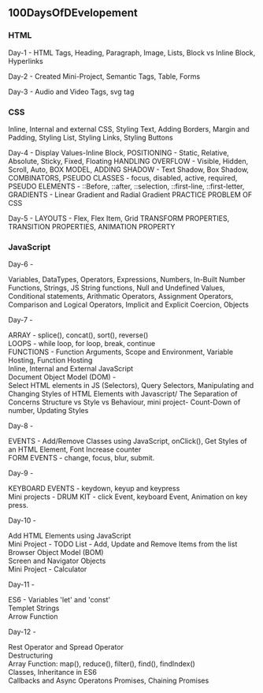 ## 100DaysOfDEvelopement

### HTML

Day-1 -
HTML Tags,
Heading,
Paragraph,
Image,
Lists,
Block vs Inline Block,
Hyperlinks

Day-2 -
Created Mini-Project,
Semantic Tags,
Table,
Forms

Day-3 -
Audio and Video Tags,
svg tag

### CSS

Inline, Internal and external CSS,
Styling Text,
Adding Borders,
Margin and Padding,
Styling List,
Styling Links,
Styling Buttons

Day-4 -
Display Values-Inline Block,
POSITIONING - Static, Relative, Absolute, Sticky, Fixed, Floating
HANDLING OVERFLOW - Visible, Hidden, Scroll, Auto,
BOX MODEL,
ADDING SHADOW - Text Shadow, Box Shadow,
COMBINATORS,
PSEUDO CLASSES - focus, disabled, active, required,
PSEUDO ELEMENTS - ::Before, ::after, ::selection, ::first-line, ::first-letter,
GRADIENTS - Linear Gradient and Radial Gradient
PRACTICE PROBLEM OF CSS

Day-5 -
LAYOUTS - Flex, Flex Item, Grid
TRANSFORM PROPERTIES,
TRANSITION PROPERTIES,
ANIMATION PROPERTY

### JavaScript

Day-6 -

Variables,
DataTypes,
Operators,
Expressions,
Numbers,
In-Built Number Functions,
Strings, JS String functions,
Null and Undefined Values,
Conditional statements,
Arithmatic Operators,
Assignment Operators,
Comparison and Logical Operators,
Implicit and Explicit Coercion,
Objects

Day-7 -

ARRAY - splice(), concat(), sort(), reverse()\
LOOPS - while loop, for loop, break, continue\
FUNCTIONS - Function Arguments, Scope and Environment, Variable Hosting, Function Hosting\
Inline, Internal and External JavaScript\
Document Object Model (DOM) -\
Select HTML elements in JS (Selectors), Query Selectors, Manipulating and Changing Styles of HTML Elements with Javascript/
The Separation of Concerns Structure vs Style vs Behaviour, mini project- Count-Down of number, Updating Styles

Day-8 -

EVENTS -
Add/Remove Classes using JavaScript, onClick(), Get Styles of an HTML Element, Font Increase counter\
FORM EVENTS - change, focus, blur, submit.

Day-9 -

KEYBOARD EVENTS - keydown, keyup and keypress\
Mini projects - DRUM KIT - click Event, keyboard Event, Animation on key press.

Day-10 -

Add HTML Elements using JavaScript\
Mini Project - TODO List - Add, Update and Remove Items from the list\
Browser Object Model (BOM)\
Screen and Navigator Objects\
Mini Project - Calculator

Day-11 -

ES6 - Variables 'let' and 'const'\
Templet Strings\
Arrow Function

Day-12 -

Rest Operator and Spread Operator\
Destructuring\
Array Function: map(), reduce(), filter(), find(), findIndex()\
Classes, Inheritance in ES6\
Callbacks and Async Operatons Promises, Chaining Promises
